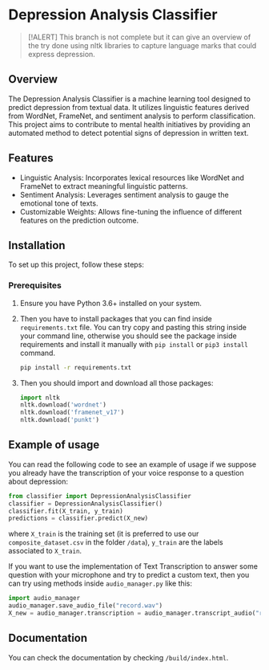 # Depression Analysis Classifier
> [!ALERT] This branch is not complete but it can give an overview of the try done using nltk libraries to capture language marks that could express depression.
## Overview
The Depression Analysis Classifier is a machine learning tool designed to predict depression from textual data. It utilizes linguistic features derived from WordNet, FrameNet, and sentiment analysis to perform classification. This project aims to contribute to mental health initiatives by providing an automated method to detect potential signs of depression in written text.

## Features
- Linguistic Analysis: Incorporates lexical resources like WordNet and FrameNet to extract meaningful linguistic patterns.
- Sentiment Analysis: Leverages sentiment analysis to gauge the emotional tone of texts.
- Customizable Weights: Allows fine-tuning the influence of different features on the prediction outcome.

## Installation
To set up this project, follow these steps:

### Prerequisites
1. Ensure you have Python 3.6+ installed on your system.

2. Then you have to install packages that you can find inside `requirements.txt` file. You can try copy and pasting this string inside your command line, otherwise you should see the package inside requirements and install it manually with `pip install` or `pip3 install `command.

   ```bash
   pip install -r requirements.txt
   ```

3. Then you should import and download all those packages:

   ```python
   import nltk
   nltk.download('wordnet')
   nltk.download('framenet_v17')
   nltk.download('punkt')
   ```

## Example of usage

You can read the following code to see an example of usage if we suppose you already have the transcription of your voice response to a question about depression:

```python
from classifier import DepressionAnalysisClassifier
classifier = DepressionAnalysisClassifier()
classifier.fit(X_train, y_train)
predictions = classifier.predict(X_new)
```

where `X_train` is the training set (it is preferred to use our `composite_dataset.csv` in the folder `/data`), `y_train` are the labels associated to `X_train`.

If you want to use the implementation of Text Transcription to answer some question with your microphone and try to predict a custom text, then you can try using methods inside `audio_manager.py` like this:

```python
import audio_manager
audio_manager.save_audio_file("record.wav")
X_new = audio_manager.transcription = audio_manager.transcript_audio("record.wav")
```

## Documentation

You can check the documentation by checking `/build/index.html`.

